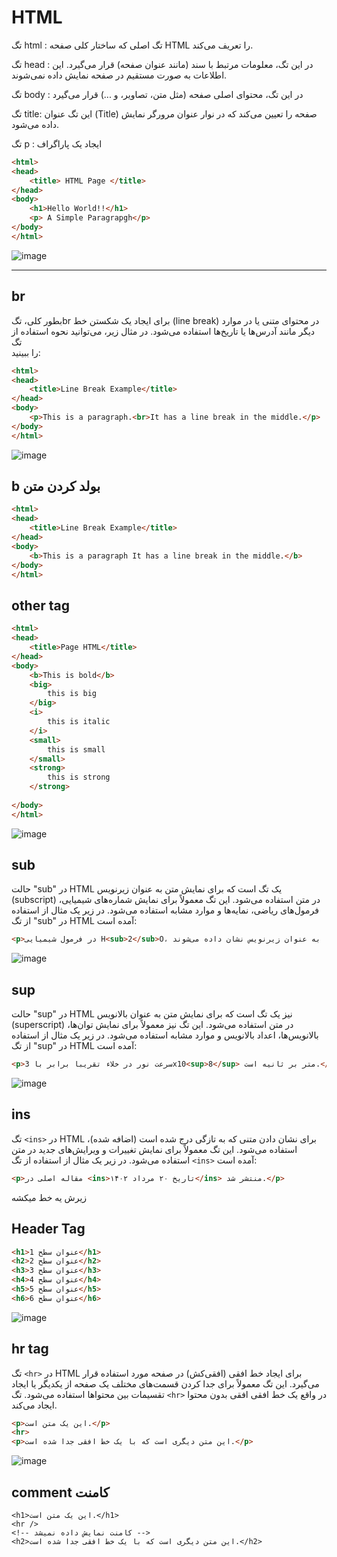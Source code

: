 # HTML

تگ html :  تگ اصلی که ساختار کلی صفحه HTML را تعریف می‌کند.
  
تگ head : در این تگ، معلومات مرتبط با سند (مانند عنوان صفحه) قرار می‌گیرد. این اطلاعات به صورت مستقیم در صفحه نمایش داده نمی‌شوند.

تگ body : در این تگ، محتوای اصلی صفحه (مثل متن، تصاویر، و ...) قرار می‌گیرد

تگ title: این تگ عنوان (Title) صفحه را تعیین می‌کند که در نوار عنوان مرورگر نمایش داده می‌شود.
 
تگ p : ایجاد یک پاراگراف

```html
<html>
<head>
    <title> HTML Page </title>
</head>
<body>
    <h1>Hello World!!</h1>
    <p> A Simple Paragrapgh</p>
</body>
</html>
```
![image](https://github.com/milad6745/HTML/assets/113288076/88499dbd-d759-4164-9b99-698646cdcc69)

---


## br
بطور کلی، تگbr برای ایجاد یک شکستن خط (line break) در محتوای متنی یا در موارد دیگر مانند آدرس‌ها یا تاریخ‌ها استفاده می‌شود. در مثال زیر، می‌توانید نحوه استفاده از تگ <br> را ببینید:
```html
<html>
<head>
    <title>Line Break Example</title>
</head>
<body>
    <p>This is a paragraph.<br>It has a line break in the middle.</p>
</body>
</html>
```
![image](https://github.com/milad6745/HTML/assets/113288076/1d83451b-8793-4b95-8f06-d26a3298f6d3)


## b بولد کردن متن
```html
<html>
<head>
    <title>Line Break Example</title>
</head>
<body>
    <b>This is a paragraph It has a line break in the middle.</b>
</body>
</html>
```

## other tag
```html
<html>
<head>
    <title>Page HTML</title>
</head>
<body>
    <b>This is bold</b>
    <big>
        this is big
    </big>
    <i>
        this is italic
    </i>
    <small>
        this is small
    </small>
    <strong>
        this is strong
    </strong>
    
</body>
</html>
```
![image](https://github.com/milad6745/HTML/assets/113288076/0581fd32-95b0-4914-87ef-fe3443e03ef1)

## sub

حالت "sub" در HTML یک تگ است که برای نمایش متن به عنوان زیرنویس (subscript) در متن استفاده می‌شود. این تگ معمولاً برای نمایش شماره‌های شیمیایی، فرمول‌های ریاضی، نمایه‌ها و موارد مشابه استفاده می‌شود. در زیر یک مثال از استفاده از تگ "sub" در HTML آمده است:

```html
<p>در فرمول شیمیایی H<sub>2</sub>O، شماره‌ها به عنوان زیرنویس نشان داده می‌شوند.</p>
```
![image](https://github.com/milad6745/HTML/assets/113288076/660ab85e-b36f-4957-9ba5-e36d1cde0338)


## sup
حالت "sup" در HTML نیز یک تگ است که برای نمایش متن به عنوان بالانویس (superscript) در متن استفاده می‌شود. این تگ نیز معمولاً برای نمایش توان‌ها، بالانویس‌ها، اعداد بالانویس و موارد مشابه استفاده می‌شود. در زیر یک مثال از استفاده از تگ "sup" در HTML آمده است:

```html
<p>سرعت نور در خلاء تقریباً برابر با 3x10<sup>8</sup> متر بر ثانیه است.</p>
```
![image](https://github.com/milad6745/HTML/assets/113288076/660aec90-b028-4c17-ab85-2daa25829193)


## ins
تگ `<ins>` در HTML برای نشان دادن متنی که به تازگی درج شده است (اضافه شده)، استفاده می‌شود. این تگ معمولاً برای نمایش تغییرات و ویرایش‌های جدید در متن استفاده می‌شود. در زیر یک مثال از استفاده از تگ `<ins>` آمده است:

```html
<p>مقاله اصلی در <ins>تاریخ ۲۰ مرداد ۱۴۰۲</ins> منتشر شد.</p>
```
زیرش یه خط میکشه


## Header Tag
```html
<h1>عنوان سطح 1</h1>
<h2>عنوان سطح 2</h2>
<h3>عنوان سطح 3</h3>
<h4>عنوان سطح 4</h4>
<h5>عنوان سطح 5</h5>
<h6>عنوان سطح 6</h6>
```
![image](https://github.com/milad6745/HTML/assets/113288076/c1dc0aa9-5c05-4691-b7da-ab8ce7295fab)

## hr tag
تگ `<hr>` در HTML برای ایجاد خط افقی (افقی‌کش) در صفحه مورد استفاده قرار می‌گیرد. این تگ معمولاً برای جدا کردن قسمت‌های مختلف یک صفحه از یکدیگر یا ایجاد تقسیمات بین محتواها استفاده می‌شود. تگ `<hr>` در واقع یک خط افقی افقی بدون محتوا ایجاد می‌کند.

```html
<p>این یک متن است.</p>
<hr>
<p>این متن دیگری است که با یک خط افقی جدا شده است.</p>
```
![image](https://github.com/milad6745/HTML/assets/113288076/bb202183-cab1-4874-bc24-225d28474383)


## comment کامنت
<body>
    
    <h1>این یک متن است.</h1>
    <hr />
    <!-- کامنت نمایش داده نمیشد -->
    <h2>این متن دیگری است که با یک خط افقی جدا شده است.</h2>
    
</body>
